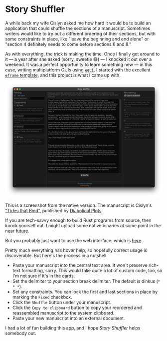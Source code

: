 # Story Shuffler

A while back my wife Cislyn asked me how hard it would be to build an
application that could shuffle the sections of a manuscript. Sometimes writers
would like to try out a different ordering of their sections, but with some
constraints in place, like "leave the beginning and end alone" or "section 4
definitely needs to come before sections 6 and 8."

As with everything, the trick is making the time. Once I finally got around to
it — a year after she asked (sorry, sweetie 😅) — I knocked it out over a
weekend. It was a perfect opportunity to learn something new — in this case,
writing multiplatform GUIs using [`egui`](https://github.com/emilk/egui). I
started with the excellent
[`eframe` template](https://github.com/emilk/eframe_template), and this project
is what I came up with.

![Native Screenshot](readme/native-screenshot.png)

This is a screenshot from the native version. The manuscript is Cislyn's
["Tides that Bind"](https://www.diabolicalplots.com/dp-fiction-83a-tides-that-bind-by-cislyn-smith/), published by
[Diabolical Plots](https://www.diabolicalplots.com/).

If you are tech-savvy enough to build Rust programs from source, then knock
yourself out. I might upload some native binaries at some point in the near
future.

But you probably just want to use the web interface, which is
[here](https://toddatavail.github.io/story-shuffler).

Pretty much everything has hover help, so hopefully correct usage is
discoverable. But here's the process in a nutshell:

* Paste your manuscript into the central text area. It won't preserve rich-text
  formatting, sorry. This would take quite a lot of custom code, too, so I'm
  not sure if it's in the cards.
* Set the delimiter to your section break delimiter. The default is dinkus
  (`* * *`).
* Set any constraints. You can lock the first and last sections in place by
  marking the `Fixed` checkbox.
* Click the `Shuffle` button under your manuscript.
* Click the `Copy to clipboard` button to copy your reordered and
  reassembled manuscript to the system clipboard.
* Paste your new manuscript into an external document.

I had a lot of fun building this app, and I hope _Story Shuffler_ helps somebody
out.
